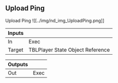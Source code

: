 ## Upload Ping
Upload Ping
![[../img/nd_img_UploadPing.png]]

|Inputs||
|--|--|
| In | Exec |
| Target | TBLPlayer State Object Reference |

|Outputs||
|--|--|
| Out | Exec |
